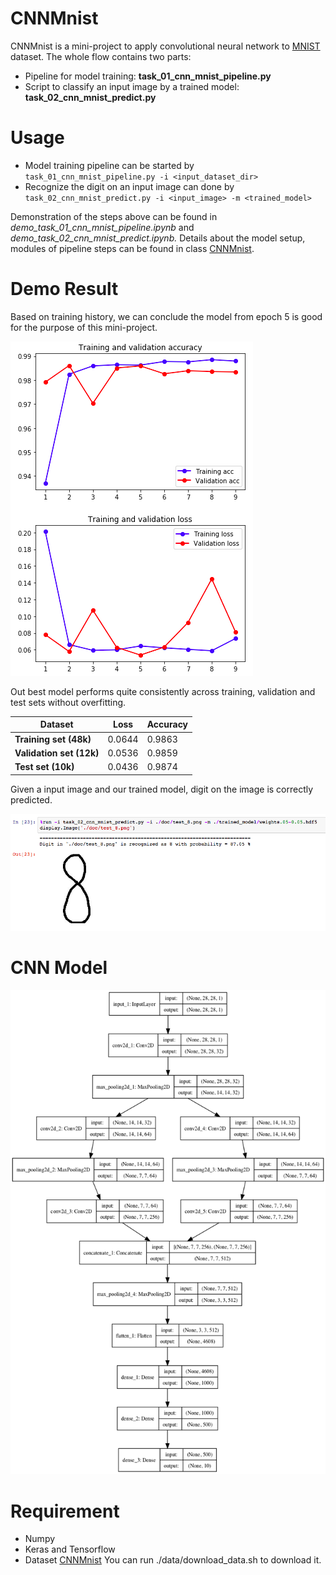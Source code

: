 # CNNMnist

CNNMnist is a mini-project to apply convolutional neural network to [MNIST](http://yann.lecun.com/exdb/mnist/) dataset. The whole flow contains two parts: 

- Pipeline for model training: **task_01_cnn_mnist_pipeline.py**
- Script to classify an input image by a trained model: **task_02_cnn_mnist_predict.py**

# Usage

- Model training pipeline can be started by
  `task_01_cnn_mnist_pipeline.py -i <input_dataset_dir>`
- Recognize the digit on an input image can done by
  `task_02_cnn_mnist_predict.py -i <input_image> -m <trained_model>`

Demonstration of the steps above can be found in *demo_task_01_cnn_mnist_pipeline.ipynb* and *demo_task_02_cnn_mnist_predict.ipynb.* Details about the model setup, modules of pipeline steps can be found in class [CNNMnist](https://github.com/chlin907/CNNMnist/tree/master/CNNMnist).

# Demo Result

Based on training history, we can conclude the model from epoch 5 is good for the purpose of this mini-project. 

![demo_1](./doc/demo_1.png)

Out best model performs quite consistently across training, validation and test sets without overfitting. 

| Dataset                  | Loss   | Accuracy |
| ------------------------ | ------ | -------- |
| **Training set (48k)**   | 0.0644 | 0.9863   |
| **Validation set (12k)** | 0.0536 | 0.9859   |
| **Test set (10k)**       | 0.0436 | 0.9874   |

Given a input image and our trained model, digit on the image is correctly predicted. 

![demo_2](./doc/demo_2.png)



# CNN Model



<img src="./doc/model.png" alt="drawing" width="600"/>

# Requirement

- Numpy
- Keras and Tensorflow
- Dataset [CNNMnist](https://github.com/chlin907/CNNMnist/tree/master/CNNMnist) You can run ./data/download_data.sh to download it.